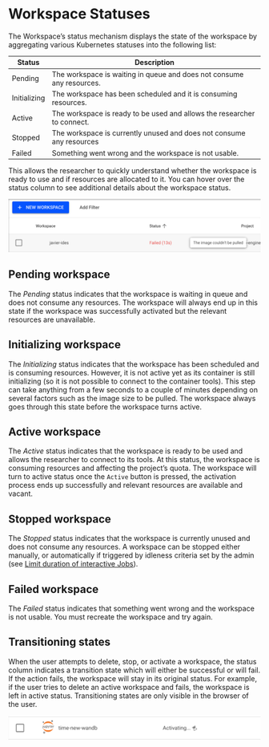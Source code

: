 # Workspace Statuses

The Workspace’s status mechanism displays the state of the workspace by aggregating various Kubernetes statuses into the following list:


| Status | Description | 
|--------|-------------|
| Pending | The workspace is waiting in queue and does not consume any resources.  |
| Initializing | The workspace has been scheduled and it is consuming resources. |
| Active | The workspace is ready to be used and allows the researcher to connect. |
| Stopped | The workspace is currently unused and does not consume any resources |
| Failed | Something went wrong and the workspace is not usable. | 

This allows the researcher to quickly understand whether the workspace is ready to use and if resources are allocated to it. You can hover over the status column to see additional details about the workspace status.


![](img/9-hover-status.png)


## Pending workspace
The _Pending_ status indicates that the workspace is waiting in queue and does not consume any resources. The workspace will always end up in this state if the workspace was successfully activated but the relevant resources are unavailable.

## Initializing workspace

The _Initializing_ status indicates that the workspace has been scheduled and is consuming resources. However, it is not active yet as its container is still initializing (so it is not possible to connect to the container tools). This step can take anything from a few seconds to a couple of minutes depending on several factors such as the image size to be pulled. The workspace always goes through this state before the workspace turns active.


## Active workspace
The _Active_ status indicates that the workspace is ready to be used and allows the researcher to connect to its tools. At this status, the workspace is consuming resources and affecting the project’s quota. The workspace will turn to active status once the `Active` button is pressed, the activation process ends up successfully and relevant resources are available and vacant.

<!-- (see also [Activating a workspace](xxx)) -->
## Stopped workspace
The _Stopped_ status indicates that the workspace is currently unused and does not consume any resources. A workspace can be stopped either manually, or automatically if triggered by idleness criteria set by the admin (see [Limit duration of interactive Jobs](../../../admin/admin-ui-setup/project-setup.md#limit-duration-of-interactive-and-training-jobs)).

<!-- (see [Stopping a workspace](xxx)) -->

## Failed workspace

The _Failed_ status indicates that something went wrong and the workspace is not usable. You must recreate the workspace and try again.

## Transitioning states

When the user attempts to delete, stop, or activate a workspace, the status column indicates a transition state which will either be successful or will fail. If the action fails, the workspace will stay in its original status. For example, if the user tries to delete an active workspace and fails, the workspace is left in active status. Transitioning states are only visible in the browser of the user.


![](img/10-transitioning-state.png)
